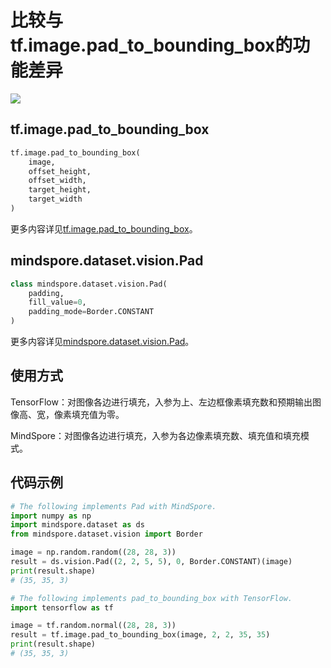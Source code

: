 # 比较与tf.image.pad_to_bounding_box的功能差异

<a href="https://gitee.com/mindspore/docs/blob/r1.10/docs/mindspore/source_zh_cn/note/api_mapping/tensorflow_diff/pad_to_bounding_box.md" target="_blank"><img src="https://mindspore-website.obs.cn-north-4.myhuaweicloud.com/website-images/r1.10/resource/_static/logo_source.png"></a>

## tf.image.pad_to_bounding_box

```python
tf.image.pad_to_bounding_box(
    image,
    offset_height,
    offset_width,
    target_height,
    target_width
)
```

更多内容详见[tf.image.pad_to_bounding_box](https://www.tensorflow.org/versions/r1.15/api_docs/python/tf/image/pad_to_bounding_box)。

## mindspore.dataset.vision.Pad

```python
class mindspore.dataset.vision.Pad(
    padding,
    fill_value=0,
    padding_mode=Border.CONSTANT
)
```

更多内容详见[mindspore.dataset.vision.Pad](https://mindspore.cn/docs/zh-CN/r1.10/api_python/dataset_vision/mindspore.dataset.vision.Pad.html#mindspore.dataset.vision.Pad)。

## 使用方式

TensorFlow：对图像各边进行填充，入参为上、左边框像素填充数和预期输出图像高、宽，像素填充值为零。

MindSpore：对图像各边进行填充，入参为各边像素填充数、填充值和填充模式。

## 代码示例

```python
# The following implements Pad with MindSpore.
import numpy as np
import mindspore.dataset as ds
from mindspore.dataset.vision import Border

image = np.random.random((28, 28, 3))
result = ds.vision.Pad((2, 2, 5, 5), 0, Border.CONSTANT)(image)
print(result.shape)
# (35, 35, 3)

# The following implements pad_to_bounding_box with TensorFlow.
import tensorflow as tf

image = tf.random.normal((28, 28, 3))
result = tf.image.pad_to_bounding_box(image, 2, 2, 35, 35)
print(result.shape)
# (35, 35, 3)
```
